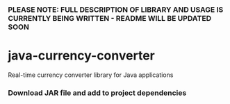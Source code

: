 ### PLEASE NOTE: FULL DESCRIPTION OF LIBRARY AND USAGE IS CURRENTLY BEING WRITTEN - README WILL BE UPDATED SOON

# java-currency-converter
Real-time currency converter library for Java applications

### Download JAR file and add to project dependencies
